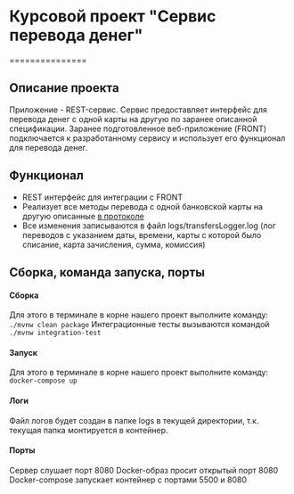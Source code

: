 # Курсовой проект "Сервис перевода денег"
===============

## Описание проекта
Приложение - REST-сервис. Сервис предоставляет интерфейс для перевода денег с одной карты на другую
по заранее описанной спецификации. Заранее подготовленное веб-приложение (FRONT) подключается к разработанному сервису
и использует его функционал для перевода денег.

## Функционал
* REST интерфейс для интеграции с FRONT
* Реализует все методы перевода с одной банковской карты на другую описанные 
  [в протоколе](https://github.com/netology-code/jd-homeworks/blob/master/diploma/MoneyTransferServiceSpecification.yaml)
* Все изменения записываются в файл logs/transfersLogger.log (лог переводов с указанием даты, времени, 
  карты с которой было списание, карта зачисления, сумма, комиссия)
  
## Сборка, команда запуска, порты

#### Сборка

Для этого в терминале в корне нашего проект выполните команду: `./mvnw clean package`
Интеграционные тесты вызываются командой  `./mvnw integration-test`
   
#### Запуск
Для этого в терминале в корне нашего проект выполните команду: `docker-compose up`

#### Логи
Файл логов будет создан в папке logs в текущей директории, т.к. текущая папка монтируется в контейнер.

#### Порты
Сервер слушает порт 8080
Docker-образ просит открытый порт 8080
Docker-compose запускает контейнер с портами 5500 и 8080





